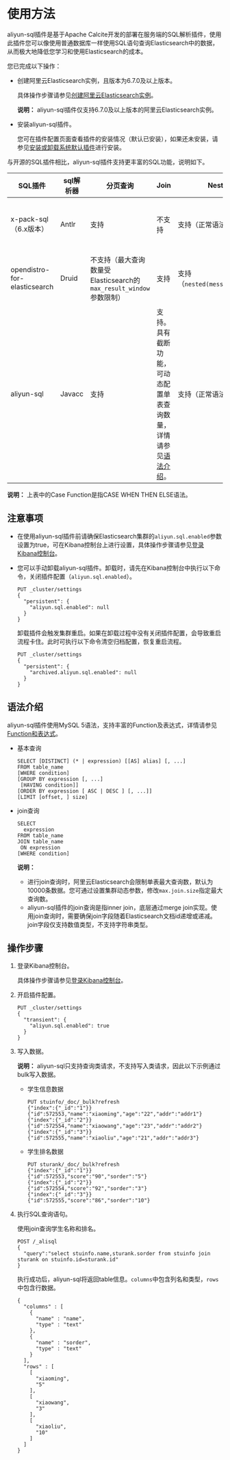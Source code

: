 # 使用方法

aliyun-sql插件是基于Apache Calcite开发的部署在服务端的SQL解析插件，使用此插件您可以像使用普通数据库一样使用SQL语句查询Elasticsearch中的数据，从而极大地降低您学习和使用Elasticsearch的成本。

您已完成以下操作：

-   创建阿里云Elasticsearch实例，且版本为6.7.0及以上版本。

    具体操作步骤请参见[创建阿里云Elasticsearch实例](/intl.zh-CN/快速入门/步骤一：创建实例/创建阿里云Elasticsearch实例.md)。

    **说明：** aliyun-sql插件仅支持6.7.0及以上版本的阿里云Elasticsearch实例。

-   安装aliyun-sql插件。

    您可在插件配置页面查看插件的安装情况（默认已安装），如果还未安装，请参见[安装或卸载系统默认插件](/intl.zh-CN/实例管理/插件配置/系统默认插件/安装或卸载系统默认插件.md)进行安装。


与开源的SQL插件相比，aliyun-sql插件支持更丰富的SQL功能，说明如下。

|SQL插件|sql解析器|分页查询|Join|Nested|常用Function|Case Function|扩展UDF|执行计划优化|
|-----|------|----|----|------|----------|-------------|-----|------|
|x-pack-sql（6.x版本）|Antlr|支持|不支持|支持（正常语法为a.b）|支持的Function较丰富。|不支持|不支持|执行计划优化规则相对较多。|
|opendistro-for-elasticsearch|Druid|不支持（最大查询数量受Elasticsearch的`max_result_window`参数限制）|支持|支持（`nested(message.info)`）|支持的Function较少。|不支持|不支持|有少量的执行计划优化规则。|
|aliyun-sql|Javacc|支持|支持。具有截断功能，可动态配置单表查询数量，详情请参见[语法介绍](#section_hle_s8a_v7z)。|支持（正常语法为a.b）|支持的Function较丰富，详情请参见[Function和表达式](/intl.zh-CN/实例管理/插件配置/系统默认插件/使用aliyun-sql插件/查询语法说明.md)。|支持|支持。详情请参见[自定义UDF函数](/intl.zh-CN/实例管理/插件配置/系统默认插件/使用aliyun-sql插件/查询语法说明.md)。|执行计划优化规则相对较多，并且使用[Calcite](https://calcite.apache.org/docs/index.html)优化执行计划。|

**说明：** 上表中的Case Function是指CASE WHEN THEN ELSE语法。

## 注意事项

-   在使用aliyun-sql插件前请确保Elasticsearch集群的`aliyun.sql.enabled`参数设置为true，可在Kibana控制台上进行设置，具体操作步骤请参见[登录Kibana控制台](/intl.zh-CN/实例管理/可视化控制/Kibana/登录Kibana控制台.md)。
-   您可以手动卸载aliyun-sql插件。卸载时，请先在Kibana控制台中执行以下命令，关闭插件配置（`aliyun.sql.enabled`）。

    ```
    PUT _cluster/settings
    {
      "persistent": {
        "aliyun.sql.enabled": null
      }
    }
    ```

    卸载插件会触发集群重启。如果在卸载过程中没有关闭插件配置，会导致重启流程卡住。此时可执行以下命令清空归档配置，恢复重启流程。

    ```
    PUT _cluster/settings
    {
      "persistent": {
        "archived.aliyun.sql.enabled": null
      }
    }
    ```


## 语法介绍

aliyun-sql插件使用MySQL 5语法，支持丰富的Function及表达式，详情请参见[Function和表达式](/intl.zh-CN/实例管理/插件配置/系统默认插件/使用aliyun-sql插件/查询语法说明.md)。

-   基本查询

    ```
    SELECT [DISTINCT] (* | expression) [[AS] alias] [, ...]
    FROM table_name
    [WHERE condition]
    [GROUP BY expression [, ...]
     [HAVING condition]]
    [ORDER BY expression [ ASC | DESC ] [, ...]]
    [LIMIT [offset, ] size]
    ```

-   join查询

    ```
    SELECT
      expression
    FROM table_name
    JOIN table_name 
     ON expression
    [WHERE condition] 
    ```

    **说明：**

    -   进行join查询时，阿里云Elasticsearch会限制单表最大查询数，默认为10000条数据。您可通过设置集群动态参数，修改`max.join.size`指定最大查询数。
    -   aliyun-sql插件的join查询是指inner join，底层通过merge join实现。使用join查询时，需要确保join字段随着Elasticsearch文档id递增或递减。join字段仅支持数值类型，不支持字符串类型。

## 操作步骤

1.  登录Kibana控制台。

    具体操作步骤请参见[登录Kibana控制台](/intl.zh-CN/实例管理/可视化控制/Kibana/登录Kibana控制台.md)。

2.  开启插件配置。

    ```
    PUT _cluster/settings
    {
      "transient": {
        "aliyun.sql.enabled": true
      }
    }
    ```

3.  写入数据。

    **说明：** aliyun-sql只支持查询类请求，不支持写入类请求，因此以下示例通过bulk写入数据。

    -   学生信息数据

        ```
        PUT stuinfo/_doc/_bulk?refresh
        {"index":{"_id":"1"}}
        {"id":572553,"name":"xiaoming","age":"22","addr":"addr1"}
        {"index":{"_id":"2"}}
        {"id":572554,"name":"xiaowang","age":"23","addr":"addr2"}
        {"index":{"_id":"3"}}
        {"id":572555,"name":"xiaoliu","age":"21","addr":"addr3"}
        ```

    -   学生排名数据

        ```
        PUT sturank/_doc/_bulk?refresh
        {"index":{"_id":"1"}}
        {"id":572553,"score":"90","sorder":"5"}
        {"index":{"_id":"2"}}
        {"id":572554,"score":"92","sorder":"3"}
        {"index":{"_id":"3"}}
        {"id":572555,"score":"86","sorder":"10"}
        ```

4.  执行SQL查询语句。

    使用join查询学生名称和排名。

    ```
    POST /_alisql
    {
      "query":"select stuinfo.name,sturank.sorder from stuinfo join sturank on stuinfo.id=sturank.id"
    }
    ```

    执行成功后，aliyun-sql将返回table信息。`columns`中包含列名和类型，`rows`中包含行数据。

    ```
    {
      "columns" : [
        {
          "name" : "name",
          "type" : "text"
        },
        {
          "name" : "sorder",
          "type" : "text"
        }
      ],
      "rows" : [
        [
          "xiaoming",
          "5"
        ],
        [
          "xiaowang",
          "3"
        ],
        [
          "xiaoliu",
          "10"
        ]
      ]
    }
    ```


